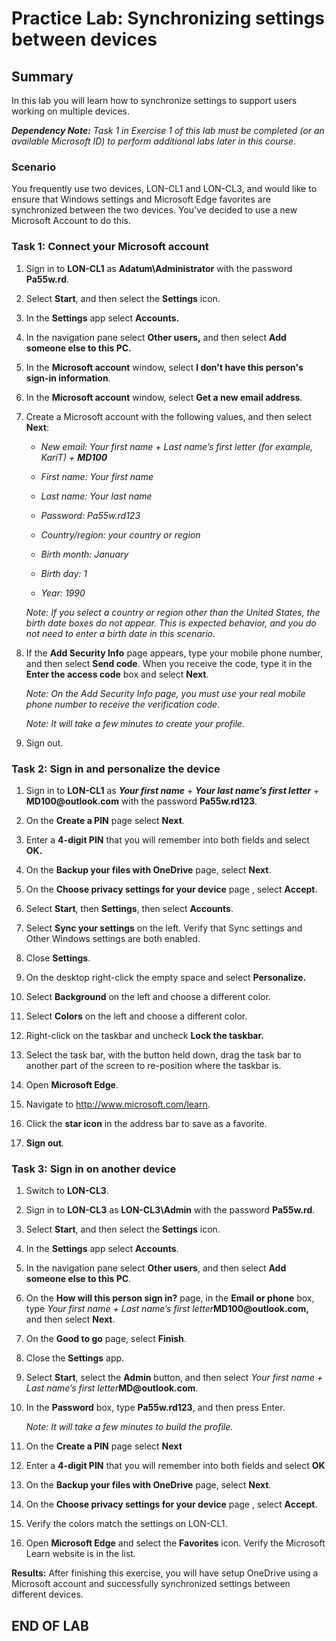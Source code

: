 # Practice Lab: Synchronizing settings between devices

## Summary

In this lab you will learn how to synchronize settings to support users working
on multiple devices.

_**Dependency Note:** Task 1 in Exercise 1 of this lab must be completed (or an
available Microsoft ID) to perform additional labs later in this course._

### Scenario

You frequently use two devices, LON-CL1 and LON-CL3, and would like to ensure
that Windows settings and Microsoft Edge favorites are synchronized between the
two devices. You've decided to use a new Microsoft Account to do this.

### Task 1: Connect your Microsoft account

1. Sign in to **LON-CL1** as **Adatum\\Administrator** with the password
    **Pa55w.rd**.

1. Select **Start**, and then select the **Settings** icon.

1. In the **Settings** app select **Accounts.**

1. In the navigation pane select **Other users,** and then select **Add someone
    else to this PC.**

1. In the **Microsoft account** window, select **I don't have this person's
    sign-in information**.

1. In the **Microsoft account** window, select **Get a new email address**.

1. Create a Microsoft account with the following values, and then select
    **Next**:

    - _New email: Your first name + Last name’s first letter (for example,
        KariT) + **MD100**_

    - _First name: Your first name_

    - _Last name: Your last name_

    - _Password: Pa55w.rd123_

    - _Country/region: your country or region_

    - _Birth month: January_

    - _Birth day: 1_

    - _Year: 1990_

    _Note: If you select a country or region other than the United States, the
birth date boxes do not appear. This is expected behavior, and you do not
need to enter a birth date in this scenario._

1. If the **Add Security Info** page appears, type your mobile phone number,
    and then select **Send code**. When you receive the code, type it in the
    **Enter the access code** box and select **Next**.

    _Note: On the Add Security Info page, you must use your real mobile phone
number to receive the verification code._

    _Note: It will take a few minutes to create your profile._

1. Sign out.

### Task 2: Sign in and personalize the device

1. Sign in to **LON-CL1** as **_Your first name_** + **_Your last name’s first letter_** + **MD100\@outlook.com** with the password **Pa55w.rd123**.

1. On the **Create a PIN** page select **Next**.

1. Enter a **4-digit PIN** that you will remember into both fields and select
    **OK.**

1. On the **Backup your files with OneDrive** page, select **Next**.

1. On the **Choose privacy settings for your device** page , select **Accept**.

1. Select **Start**, then **Settings**, then select **Accounts**.

1. Select **Sync your settings** on the left. Verify that Sync settings and
    Other Windows settings are both enabled.

1. Close **Settings**.

1. On the desktop right-click the empty space and select **Personalize.**

1. Select **Background** on the left and choose a different color.

1. Select **Colors** on the left and choose a different color.

1. Right-click on the taskbar and uncheck **Lock the taskbar.**

1. Select the task bar, with the button held down, drag the task bar to another
    part of the screen to re-position where the taskbar is.

1. Open **Microsoft Edge**.

1. Navigate to <http://www.microsoft.com/learn>.

1. Click the **star icon** in the address bar to save as a favorite.

1. **Sign out**.

### Task 3: Sign in on another device

1. Switch to **LON-CL3**.

1. Sign in to **LON-CL3** as **LON-CL3\\Admin** with the password **Pa55w.rd**.

1. Select **Start**, and then select the **Settings** icon.

1. In the **Settings** app select **Accounts**.

1. In the navigation pane select **Other users**, and then select **Add someone
    else to this PC**.

1. On the **How will this person sign in?** page, in the **Email or phone**
    box, type *Your first name + Last name’s first
    letter***MD100\@outlook.com,** and then select **Next**.

1. On the **Good to go** page, select **Finish**.

1. Close the **Settings** app.

1. Select **Start**, select the **Admin** button, and then select *Your first
    name + Last name’s first letter***MD\@outlook.com**.

1. In the **Password** box, type **Pa55w.rd123**, and then press Enter.

    _Note: It will take a few minutes to build the profile._

1. On the **Create a PIN** page select **Next**

1. Enter a **4-digit PIN** that you will remember into both fields and select
    **OK**

1. On the **Backup your files with OneDrive** page, select **Next**.

1. On the **Choose privacy settings for your device** page , select **Accept**.

1. Verify the colors match the settings on LON-CL1.

1. Open **Microsoft Edge** and select the **Favorites** icon. Verify the
    Microsoft Learn website is in the list.  

**Results:** After finishing this exercise, you will have setup OneDrive using a
Microsoft account and successfully synchronized settings between different
devices.

## END OF LAB
